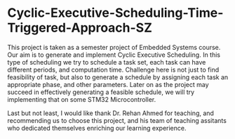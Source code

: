 # Cyclic-Executive-Scheduling-Time-Triggered-Approach-SZ

This project is taken as a semester project of Embedded Systems course. Our aim is to generate and implement Cyclic Executive Scheduling. In this type of scheduling we try to schedule a task set, each task can have different periods, and computation time.  Challenge here is not just to find feasibility of task, but also to generate a schedule by assigning each task an appropriate phase, and other parameters.  Later on as the project may succeed in effectively generating a feasible schedule, we will try implementing that on some STM32 Microcontroller.

Last but not least, I would like thank Dr. Rehan Ahmed for teaching, and recommending us to choose this project, and his team of teaching assitants who dedicated themselves enriching our learning experience.